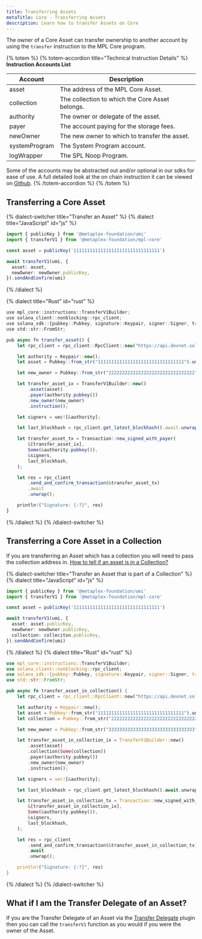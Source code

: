 ```yaml
---
title: Transferring Assets
metaTitle: Core - Transferring Assets
description: Learn how to transfer Assets on Core
---
```


The owner of a Core Asset can transfer ownership to another account by using the `transfer` instruction to the MPL Core program.

{% totem %}
{% totem-accordion title="Technical Instruction Details" %}
**Instruction Accounts List**

| Account       | Description                                     |
| ------------- | ----------------------------------------------- |
| asset         | The address of the MPL Core Asset.              |
| collection    | The collection to which the Core Asset belongs. |
| authority     | The owner or delegate of the asset.             |
| payer         | The account paying for the storage fees.        |
| newOwner      | The new owner to which to transfer the asset.   |
| systemProgram | The System Program account.                     |
| logWrapper    | The SPL Noop Program.                           |

Some of the accounts may be abstracted out and/or optional in our sdks for ease of use.
A full detailed look at the on chain instruction it can be viewed on [Github](https://github.com/metaplex-foundation/mpl-core/blob/5a45f7b891f2ca58ad1fc18e0ebdd0556ad59a4b/programs/mpl-core/src/instruction.rs#L139).
{% /totem-accordion %}
{% /totem %}

## Transferring a Core Asset

{% dialect-switcher title="Transfer an Asset" %}
{% dialect title="JavaScript" id="js" %}

```ts
import { publicKey } from '@metaplex-foundation/umi'
import { transferV1 } from '@metaplex-foundation/mpl-core'

const asset = publicKey('11111111111111111111111111111111')

await transferV1(umi, {
  asset: asset,
  newOwner: newOwner.publicKey,
}).sendAndConfirm(umi)
```

{% /dialect %}

{% dialect title="Rust" id="rust" %}

```ts
use mpl_core::instructions::TransferV1Builder;
use solana_client::nonblocking::rpc_client;
use solana_sdk::{pubkey::Pubkey, signature::Keypair, signer::Signer, transaction::Transaction};
use std::str::FromStr;

pub async fn transfer_asset() {
    let rpc_client = rpc_client::RpcClient::new("https://api.devnet.solana.com".to_string());

    let authority = Keypair::new();
    let asset = Pubkey::from_str("11111111111111111111111111111111").unwrap();

    let new_owner = Pubkey::from_str("22222222222222222222222222222222").unwrap();

    let transfer_asset_ix = TransferV1Builder::new()
        .asset(asset)
        .payer(authority.pubkey())
        .new_owner(new_owner)
        .instruction();

    let signers = vec![&authority];

    let last_blockhash = rpc_client.get_latest_blockhash().await.unwrap();

    let transfer_asset_tx = Transaction::new_signed_with_payer(
        &[transfer_asset_ix],
        Some(&authority.pubkey()),
        &signers,
        last_blockhash,
    );

    let res = rpc_client
        .send_and_confirm_transaction(&transfer_asset_tx)
        .await
        .unwrap();

    println!("Signature: {:?}", res)
}
```

{% /dialect %}
{% /dialect-switcher %}

## Transferring a Core Asset in a Collection

If you are transferring an Asset which has a collection you will need to pass the collection address in.
[How to tell if an asset is in a Collection?]()

{% dialect-switcher title="Transfer an Asset that is part of a Collection" %}
{% dialect title="JavaScript" id="js" %}

```ts
import { publicKey } from '@metaplex-foundation/umi'
import { transferV1 } from '@metaplex-foundation/mpl-core'

const asset = publicKey('11111111111111111111111111111111')

await transferV1(umi, {
  asset: asset.publicKey,
  newOwner: newOwner.publicKey,
  collection: colleciton.publicKey,
}).sendAndConfirm(umi)
```

{% /dialect %}
{% dialect title="Rust" id="rust" %}

```rust
use mpl_core::instructions::TransferV1Builder;
use solana_client::nonblocking::rpc_client;
use solana_sdk::{pubkey::Pubkey, signature::Keypair, signer::Signer, transaction::Transaction};
use std::str::FromStr;

pub async fn transfer_asset_in_collection() {
    let rpc_client = rpc_client::RpcClient::new("https://api.devnet.solana.com".to_string());

    let authority = Keypair::new();
    let asset = Pubkey::from_str("11111111111111111111111111111111").unwrap();
    let collection = Pubkey::from_str("22222222222222222222222222222222").unwrap();

    let new_owner = Pubkey::from_str("33333333333333333333333333333333").unwrap();

    let transfer_asset_in_collection_ix = TransferV1Builder::new()
        .asset(asset)
        .collection(Some(collection))
        .payer(authority.pubkey())
        .new_owner(new_owner)
        .instruction();

    let signers = vec![&authority];

    let last_blockhash = rpc_client.get_latest_blockhash().await.unwrap();

    let transfer_asset_in_collection_tx = Transaction::new_signed_with_payer(
        &[transfer_asset_in_collection_ix],
        Some(&authority.pubkey()),
        &signers,
        last_blockhash,
    );

    let res = rpc_client
        .send_and_confirm_transaction(&transfer_asset_in_collection_tx)
        .await
        .unwrap();

    println!("Signature: {:?}", res)
}

```

{% /dialect %}
{% /dialect-switcher %}

## What if I am the Transfer Delegate of an Asset?

If you are the Transfer Delegate of an Asset via the [Transfer Delegate](/core/plugins/transfer-delegate) plugin then you can call the `transferV1` function as you would if you were the owner of the Asset.
